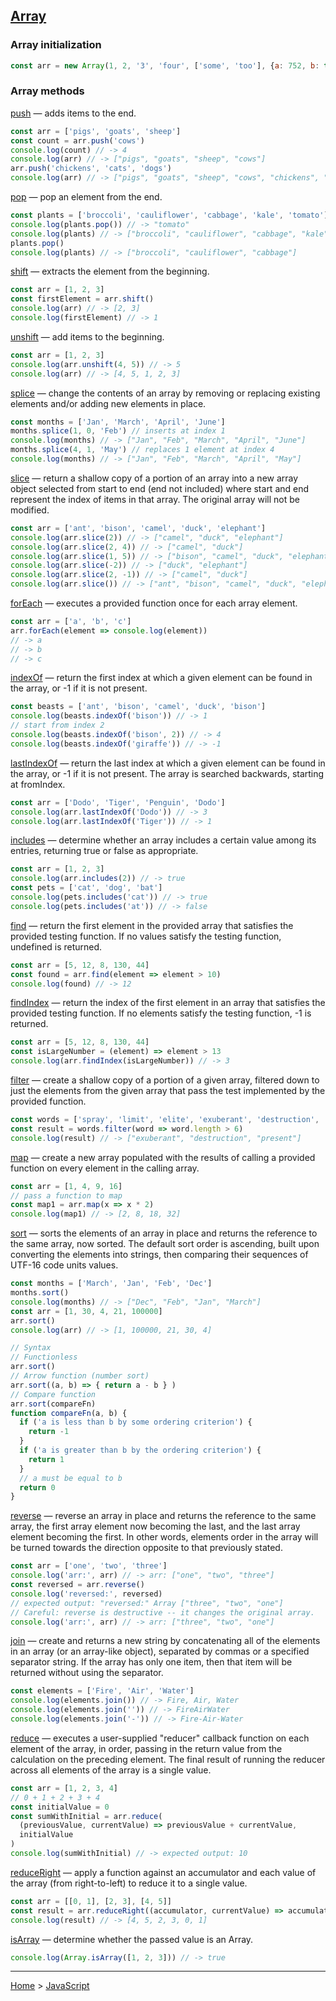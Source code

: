## [Array](https://developer.mozilla.org/en-US/docs/Web/JavaScript/Reference/Global_Objects/Array)

### Array initialization

```javascript
const arr = new Array(1, 2, '3', 'four', ['some', 'too'], {a: 752, b: true}, false)
```

### Array methods

[push](https://developer.mozilla.org/en-US/docs/Web/JavaScript/Reference/Global_Objects/Array/push) — adds items to the end.
```javascript
const arr = ['pigs', 'goats', 'sheep']
const count = arr.push('cows')
console.log(count) // -> 4
console.log(arr) // -> ["pigs", "goats", "sheep", "cows"]
arr.push('chickens', 'cats', 'dogs')
console.log(arr) // -> ["pigs", "goats", "sheep", "cows", "chickens", "cats", "dogs"]
```

[pop](https://developer.mozilla.org/en-US/docs/Web/JavaScript/Reference/Global_Objects/Array/pop) — pop an element from the end.
```javascript
const plants = ['broccoli', 'cauliflower', 'cabbage', 'kale', 'tomato']
console.log(plants.pop()) // -> "tomato"
console.log(plants) // -> ["broccoli", "cauliflower", "cabbage", "kale"]
plants.pop()
console.log(plants) // -> ["broccoli", "cauliflower", "cabbage"]
```

[shift](https://developer.mozilla.org/en-US/docs/Web/JavaScript/Reference/Global_Objects/Array/shift) — extracts the element from the beginning.
```javascript
const arr = [1, 2, 3]
const firstElement = arr.shift()
console.log(arr) // -> [2, 3]
console.log(firstElement) // -> 1
``` 

[unshift](https://developer.mozilla.org/en-US/docs/Web/JavaScript/Reference/Global_Objects/Array/shift) — add items to the beginning.
```javascript
const arr = [1, 2, 3]
console.log(arr.unshift(4, 5)) // -> 5
console.log(arr) // -> [4, 5, 1, 2, 3]
```

[splice](https://developer.mozilla.org/en-US/docs/Web/JavaScript/Reference/Global_Objects/Array/splice) — change the contents of an array by removing or replacing existing elements and/or adding new elements in place.
```javascript
const months = ['Jan', 'March', 'April', 'June']
months.splice(1, 0, 'Feb') // inserts at index 1
console.log(months) // -> ["Jan", "Feb", "March", "April", "June"]
months.splice(4, 1, 'May') // replaces 1 element at index 4
console.log(months) // -> ["Jan", "Feb", "March", "April", "May"]
```

[slice](https://developer.mozilla.org/en-US/docs/Web/JavaScript/Reference/Global_Objects/Array/slice) — return a shallow copy of a portion of an array into a new array object selected from start to end (end not included) where start and end represent the index of items in that array. The original array will not be modified.
```javascript
const arr = ['ant', 'bison', 'camel', 'duck', 'elephant']
console.log(arr.slice(2)) // -> ["camel", "duck", "elephant"]
console.log(arr.slice(2, 4)) // -> ["camel", "duck"]
console.log(arr.slice(1, 5)) // -> ["bison", "camel", "duck", "elephant"]
console.log(arr.slice(-2)) // -> ["duck", "elephant"]
console.log(arr.slice(2, -1)) // -> ["camel", "duck"]
console.log(arr.slice()) // -> ["ant", "bison", "camel", "duck", "elephant"]
```

[forEach](https://developer.mozilla.org/en-US/docs/Web/JavaScript/Reference/Global_Objects/Array/forEach) — executes a provided function once for each array element.
```javascript
const arr = ['a', 'b', 'c']
arr.forEach(element => console.log(element))
// -> a
// -> b
// -> c
```

[indexOf](https://developer.mozilla.org/en-US/docs/Web/JavaScript/Reference/Global_Objects/Array/indexOf) — return the first index at which a given element can be found in the array, or -1 if it is not present.
```javascript
const beasts = ['ant', 'bison', 'camel', 'duck', 'bison']
console.log(beasts.indexOf('bison')) // -> 1
// start from index 2
console.log(beasts.indexOf('bison', 2)) // -> 4
console.log(beasts.indexOf('giraffe')) // -> -1
```

[lastIndexOf](https://developer.mozilla.org/en-US/docs/Web/JavaScript/Reference/Global_Objects/Array/lastIndexOf) — return the last index at which a given element can be found in the array, or -1 if it is not present. The array is searched backwards, starting at fromIndex.
```javascript
const arr = ['Dodo', 'Tiger', 'Penguin', 'Dodo']
console.log(arr.lastIndexOf('Dodo')) // -> 3
console.log(arr.lastIndexOf('Tiger')) // -> 1
```

[includes](https://developer.mozilla.org/en-US/docs/Web/JavaScript/Reference/Global_Objects/Array/includes) — determine whether an array includes a certain value among its entries, returning true or false as appropriate.
```javascript
const arr = [1, 2, 3]
console.log(arr.includes(2)) // -> true
const pets = ['cat', 'dog', 'bat']
console.log(pets.includes('cat')) // -> true
console.log(pets.includes('at')) // -> false
```

[find](https://developer.mozilla.org/en-US/docs/Web/JavaScript/Reference/Global_Objects/Array/find) — return the first element in the provided array that satisfies the provided testing function. If no values satisfy the testing function, undefined is returned.
```javascript
const arr = [5, 12, 8, 130, 44]
const found = arr.find(element => element > 10)
console.log(found) // -> 12
```

[findIndex](https://developer.mozilla.org/en-US/docs/Web/JavaScript/Reference/Global_Objects/Array/findIndex) — return the index of the first element in an array that satisfies the provided testing function. If no elements satisfy the testing function, -1 is returned.
```javascript
const arr = [5, 12, 8, 130, 44]
const isLargeNumber = (element) => element > 13
console.log(arr.findIndex(isLargeNumber)) // -> 3
```

[filter](https://developer.mozilla.org/en-US/docs/Web/JavaScript/Reference/Global_Objects/Array/filter) — create a shallow copy of a portion of a given array, filtered down to just the elements from the given array that pass the test implemented by the provided function.
```javascript
const words = ['spray', 'limit', 'elite', 'exuberant', 'destruction', 'present']
const result = words.filter(word => word.length > 6)
console.log(result) // -> ["exuberant", "destruction", "present"]
```

[map](https://developer.mozilla.org/en-US/docs/Web/JavaScript/Reference/Global_Objects/Array/map) — create a new array populated with the results of calling a provided function on every element in the calling array.
```javascript
const arr = [1, 4, 9, 16]
// pass a function to map
const map1 = arr.map(x => x * 2)
console.log(map1) // -> [2, 8, 18, 32]
```

[sort](https://developer.mozilla.org/en-US/docs/Web/JavaScript/Reference/Global_Objects/Array/sort) — sorts the elements of an array in place and returns the reference to the same array, now sorted. The default sort order is ascending, built upon converting the elements into strings, then comparing their sequences of UTF-16 code units values.
```javascript
const months = ['March', 'Jan', 'Feb', 'Dec']
months.sort()
console.log(months) // -> ["Dec", "Feb", "Jan", "March"]
const arr = [1, 30, 4, 21, 100000]
arr.sort()
console.log(arr) // -> [1, 100000, 21, 30, 4]

// Syntax
// Functionless
arr.sort()
// Arrow function (number sort)
arr.sort((a, b) => { return a - b } )
// Compare function
arr.sort(compareFn)
function compareFn(a, b) {
  if ('a is less than b by some ordering criterion') {
    return -1
  }
  if ('a is greater than b by the ordering criterion') {
    return 1
  }
  // a must be equal to b
  return 0
}
```

[reverse](https://developer.mozilla.org/en-US/docs/Web/JavaScript/Reference/Global_Objects/Array/reverse) — reverse an array in place and returns the reference to the same array, the first array element now becoming the last, and the last array element becoming the first. In other words, elements order in the array will be turned towards the direction opposite to that previously stated.
```javascript
const arr = ['one', 'two', 'three']
console.log('arr:', arr) // -> arr: ["one", "two", "three"]
const reversed = arr.reverse()
console.log('reversed:', reversed)
// expected output: "reversed:" Array ["three", "two", "one"]
// Careful: reverse is destructive -- it changes the original array.
console.log('arr:', arr) // -> arr: ["three", "two", "one"]
```

[join](https://developer.mozilla.org/en-US/docs/Web/JavaScript/Reference/Global_Objects/Array/join) — create and returns a new string by concatenating all of the elements in an array (or an array-like object), separated by commas or a specified separator string. If the array has only one item, then that item will be returned without using the separator.
```javascript
const elements = ['Fire', 'Air', 'Water']
console.log(elements.join()) // -> Fire, Air, Water
console.log(elements.join('')) // -> FireAirWater
console.log(elements.join('-')) // -> Fire-Air-Water
```

[reduce](https://developer.mozilla.org/en-US/docs/Web/JavaScript/Reference/Global_Objects/Array/reduce) — executes a user-supplied "reducer" callback function on each element of the array, in order, passing in the return value from the calculation on the preceding element. The final result of running the reducer across all elements of the array is a single value.
```javascript
const arr = [1, 2, 3, 4]
// 0 + 1 + 2 + 3 + 4
const initialValue = 0
const sumWithInitial = arr.reduce(
  (previousValue, currentValue) => previousValue + currentValue,
  initialValue
)
console.log(sumWithInitial) // -> expected output: 10
```

[reduceRight](https://developer.mozilla.org/en-US/docs/Web/JavaScript/Reference/Global_Objects/Array/reduceRight) — apply a function against an accumulator and each value of the array (from right-to-left) to reduce it to a single value.
```javascript
const arr = [[0, 1], [2, 3], [4, 5]]
const result = arr.reduceRight((accumulator, currentValue) => accumulator.concat(currentValue))
console.log(result) // -> [4, 5, 2, 3, 0, 1]
```

[isArray](https://developer.mozilla.org/en-US/docs/Web/JavaScript/Reference/Global_Objects/Array/isArray) — determine whether the passed value is an Array.
```javascript
console.log(Array.isArray([1, 2, 3])) // -> true
```
---
[Home](/README.md) > [JavaScript](javascript.md)
